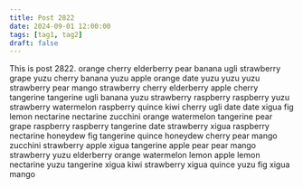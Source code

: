 ```yaml
---
title: Post 2822
date: 2024-09-01 12:00:00
tags: [tag1, tag2]
draft: false
---
```

This is post 2822.
orange
cherry
elderberry
pear
banana
ugli
strawberry
grape
yuzu
cherry
banana
yuzu
apple
orange
date
yuzu
yuzu
yuzu
strawberry
pear
mango
strawberry
cherry
elderberry
apple
cherry
tangerine
tangerine
ugli
banana
yuzu
strawberry
raspberry
raspberry
yuzu
strawberry
watermelon
raspberry
quince
kiwi
cherry
ugli
date
date
xigua
fig
lemon
nectarine
nectarine
zucchini
orange
watermelon
tangerine
pear
grape
raspberry
raspberry
tangerine
date
strawberry
xigua
raspberry
nectarine
honeydew
fig
tangerine
quince
honeydew
cherry
pear
mango
zucchini
strawberry
apple
xigua
tangerine
apple
pear
pear
mango
strawberry
yuzu
elderberry
orange
watermelon
lemon
apple
lemon
nectarine
yuzu
tangerine
xigua
kiwi
strawberry
xigua
quince
yuzu
fig
xigua
mango
